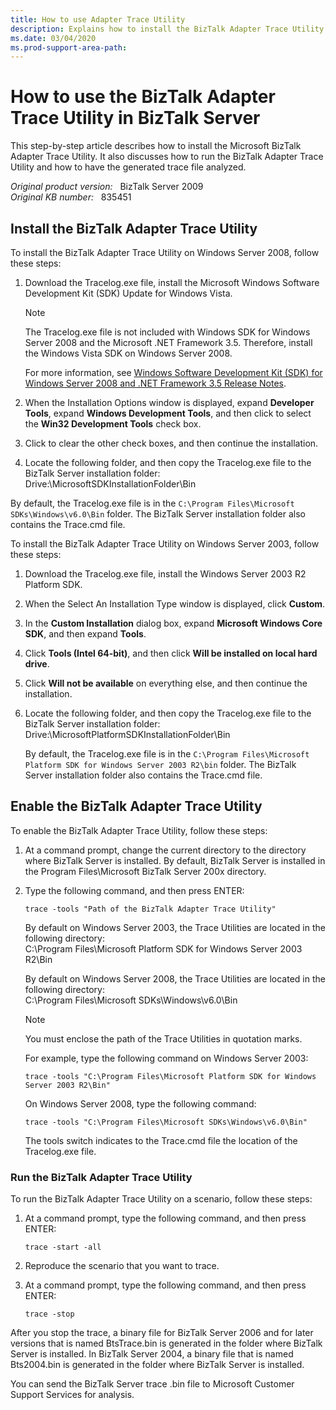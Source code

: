 ```yaml
---
title: How to use Adapter Trace Utility
description: Explains how to install the BizTalk Adapter Trace Utility and enable tracing. Trace files can be useful tools for debugging problems.
ms.date: 03/04/2020
ms.prod-support-area-path:
---
```

# How to use the BizTalk Adapter Trace Utility in BizTalk Server

This step-by-step article describes how to install the Microsoft BizTalk Adapter Trace Utility. It also discusses how to run the BizTalk Adapter Trace Utility and how to have the generated trace file analyzed.

_Original product version:_ &nbsp; BizTalk Server 2009  
_Original KB number:_ &nbsp; 835451

## Install the BizTalk Adapter Trace Utility

To install the BizTalk Adapter Trace Utility on Windows Server 2008, follow these steps:

1. Download the Tracelog.exe file, install the Microsoft Windows Software Development Kit (SDK) Update for Windows Vista.

    > [!NOTE]
    > The Tracelog.exe file is not included with Windows SDK for Windows Server 2008 and the Microsoft .NET Framework 3.5. Therefore, install the Windows Vista SDK on Windows Server 2008.

    For more information, see [Windows Software Development Kit (SDK) for Windows Server 2008 and .NET Framework 3.5 Release Notes](https://msdn.microsoft.com/windowsserver/bb986638.aspx).

2. When the Installation Options window is displayed, expand **Developer Tools**, expand **Windows Development Tools**, and then click to select the **Win32 Development Tools** check box.

3. Click to clear the other check boxes, and then continue the installation.

4. Locate the following folder, and then copy the Tracelog.exe file to the BizTalk Server installation folder:  
    Drive:\MicrosoftSDKInstallationFolder\Bin

By default, the Tracelog.exe file is in the `C:\Program Files\Microsoft SDKs\Windows\v6.0\Bin` folder. The BizTalk Server installation folder also contains the Trace.cmd file.

To install the BizTalk Adapter Trace Utility on Windows Server 2003, follow these steps:

1. Download the Tracelog.exe file, install the Windows Server 2003 R2 Platform SDK.
2. When the Select An Installation Type window is displayed, click **Custom**.
3. In the **Custom Installation** dialog box, expand **Microsoft Windows Core SDK**, and then expand **Tools**.
4. Click **Tools (Intel 64-bit)**, and then click **Will be installed on local hard drive**.
5. Click **Will not be available** on everything else, and then continue the installation.
6. Locate the following folder, and then copy the Tracelog.exe file to the BizTalk Server installation folder:  
    Drive:\MicrosoftPlatformSDKInstallationFolder\Bin

    By default, the Tracelog.exe file is in the `C:\Program Files\Microsoft Platform SDK for Windows Server 2003 R2\bin` folder. The BizTalk Server installation folder also contains the Trace.cmd file.

## Enable the BizTalk Adapter Trace Utility

To enable the BizTalk Adapter Trace Utility, follow these steps:

1. At a command prompt, change the current directory to the directory where BizTalk Server is installed. By default, BizTalk Server is installed in the Program Files\Microsoft BizTalk Server 200x directory.
2. Type the following command, and then press ENTER:

    ``` console
    trace -tools "Path of the BizTalk Adapter Trace Utility"
    ```

    By default on Windows Server 2003, the Trace Utilities are located in the following directory:  
    C:\Program Files\Microsoft Platform SDK for Windows Server 2003 R2\Bin

    By default on Windows Server 2008, the Trace Utilities are located in the following directory:  
    C:\Program Files\Microsoft SDKs\Windows\v6.0\Bin

    > [!NOTE]
    > You must enclose the path of the Trace Utilities in quotation marks.

    For example, type the following command on Windows Server 2003:

    ``` console
    trace -tools "C:\Program Files\Microsoft Platform SDK for Windows Server 2003 R2\Bin"
    ```

    On Windows Server 2008, type the following command:

    ``` console
    trace -tools "C:\Program Files\Microsoft SDKs\Windows\v6.0\Bin"
    ```

    The tools switch indicates to the Trace.cmd file the location of the Tracelog.exe file.

### Run the BizTalk Adapter Trace Utility

To run the BizTalk Adapter Trace Utility on a scenario, follow these steps:

1. At a command prompt, type the following command, and then press ENTER:

    ``` console
    trace -start -all
    ```

2. Reproduce the scenario that you want to trace.

3. At a command prompt, type the following command, and then press ENTER:

    ``` console
    trace -stop
    ```

After you stop the trace, a binary file for BizTalk Server 2006 and for later versions that is named BtsTrace.bin is generated in the folder where BizTalk Server is installed. In BizTalk Server 2004, a binary file that is named Bts2004.bin is generated in the folder where BizTalk Server is installed.

You can send the BizTalk Server trace .bin file to Microsoft Customer Support Services for analysis.
